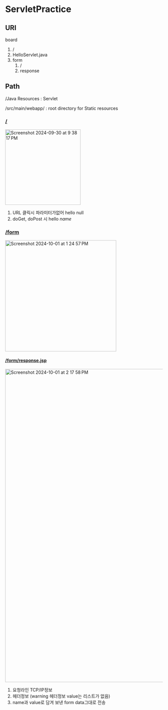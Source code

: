# ServletPractice

## URI
board
1. /
2. HelloServlet.java
3. form
   1. /
   2. response  

## Path
/Java Resources : Servlet

/src/main/webapp/ : root directory for Static resources

### [/](./src/main/webapp/index.jsp)
<img width="241" alt="Screenshot 2024-09-30 at 9 38 17 PM" src="https://github.com/user-attachments/assets/8c49685b-8f84-4662-8793-46978c12e2a7">

1. URL 클릭시 파라미터가없어 hello null
2. doGet, doPost 시 hello *name*

### [/form](./src/main/webapp/form/index.jsp)
<img width="355" alt="Screenshot 2024-10-01 at 1 24 57 PM" src="https://github.com/user-attachments/assets/d5146188-48a4-4436-ae88-39b3fea8626c">


#### [/form/response.jsp](./src/main/webapp/form/response.jsp)

<img width="1000" alt="Screenshot 2024-10-01 at 2 17 58 PM" src="https://github.com/user-attachments/assets/3f7ba63d-df9c-4428-a065-809d8f9ac1de">

1. 요청라인 TCP/IP정보
2. 헤더정보 (warning 헤더정보 value는 리스트가 없음)
3. name과 value로 담겨 보낸 form data그대로 전송
